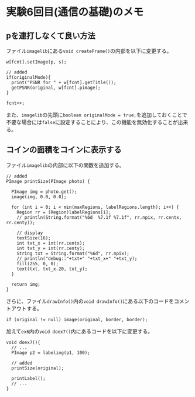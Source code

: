 # 実験6回目(通信の基礎)のメモ

## pを連打しなくて良い方法

ファイル`imagelib`にある`void createFrame()`の内部を以下に変更する。

	w[fcnt].setImage(p, s);
	
	// added
	if(originalMode){
	  print("PSNR for " + w[fcnt].getTitle());
	  getPSNR(original, w[fcnt].pimage);
	}
	
	fcnt++;

また、`imagelib`の先頭に`boolean originalMode = true;`を追加しておくことで不要な場合には`false`に設定することにより、この機能を無効化することが出来る。

## コインの面積をコインに表示する

ファイル`imagelib`の内部に以下の関数を追加する。

	// added
	PImage printSize(PImage photo) {
	
	  PImage img = photo.get();
	  image(img, 0.0, 0.0);
	
	  for (int i = 0; i < min(maxRegions, labelRegions.length); i++) {
	    Region rr = (Region)labelRegions[i];
	    // println(String.format("%6d  %7.1f %7.1f", rr.npix, rr.centx, rr.centy));
	
	    // display
	    textSize(16);
	    int txt_x = int(rr.centx);
	    int txt_y = int(rr.centy);
	    String txt = String.format("%6d", rr.npix);
	    // println("debug::"+txt+" "+txt_x+" "+txt_y);
	    fill(255, 0, 0);
	    text(txt, txt_x-20, txt_y);
	  }
	
	  return img;
	}

さらに、ファイル`drawInfo()`内の`void drawInfo()`にある以下のコードをコメントアウトする。

	if (original != null) image(original, border, border);

加えて`ex6`内の`void doex7()`内にあるコードを以下に変更する。

	void doex7(){
	  // ...
	  PImage p2 = labeling(p1, 100);
	
	  // added
	  printSize(original);
	
	  printLabel();
	  // ...
	}

